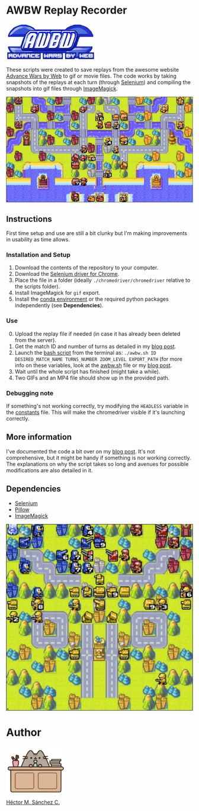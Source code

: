 # AWBW Replay Recorder

[![AWBW Logo](./media/awbwlogo.gif)](https://awbw.amarriner.com/)

These scripts were created to save replays from the awesome website [Advance Wars by Web](https://awbw.amarriner.com/) to gif or movie files. The code works by taking snapshots of the replays at each turn (through [Selenium](https://selenium-python.readthedocs.io/)) and compiling the snapshots into gif files through [ImageMagick](https://imagemagick.org/index.php).


![map](./media/M_turn_028.jpg)

## Instructions

First time setup and use are still a bit clunky but I'm making improvements in usability as time allows.

### Installation and Setup

1. Download the contents of the repository to your computer.
2. Download the [Selenium driver for Chrome](https://chromedriver.chromium.org/downloads).
3. Place the file in a folder (ideally `./chromedriver/chromedriver` relative to the scripts folder).
4. Install ImageMagick for `gif` export.
5. Install the [conda environment](https://github.com/Chipdelmal/AWBWReplayRecorder/tree/main/conda) or the required python packages independently (see **Dependencies**).

### Use

0. Upload the replay file if needed (in case it has already been deleted from the server).
1. Get the match ID and number of turns as detailed in my [blog post]().
2. Launch the [bash script](./awbw.sh) from the terminal as: 
    `./awbw.sh ID DESIRED_MATCH_NAME TURNS_NUMBER ZOOM_LEVEL EXPORT_PATH`
    (for more info on these variables, look at the [awbw.sh](./awbw.sh) file or my [blog post]().
3. Wait until the whole script has finished (might take a while).
4. Two GIFs and an MP4 file should show up in the provided path.

### Debugging note

If something's not working correctly, try modifying the `HEADLESS` variable in the [constants](./constants.py) file. This will make the chromedriver visible if it's launching correctly.

## More information

I've documented the code a bit over on my [blog post](). It's not comprehensive, but it might be handy if something is nor working correctly. The explanations on why the script takes so long and avenues for possible modifications are also detailed in it.

## Dependencies

* [Selenium](https://selenium-python.readthedocs.io/)
* [Pillow](https://pillow.readthedocs.io/en/stable/)
* [ImageMagick](https://imagemagick.org/index.php)


![AWBW Logo](./media/M_turn_038.jpg)

# Author

<img src="./media/pusheen.jpg" height="130px" align="middle"><br>

[Héctor M. Sánchez C.](https://chipdelmal.github.io/blog/)
